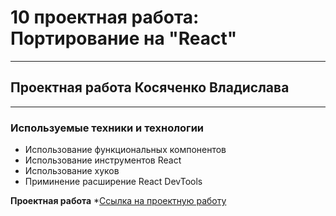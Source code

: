 # 10 проектная работа: Портирование на "React"
------
## Проектная работа Косяченко Владислава
------
### **Используемые техники и технологии**
* Использование функциональных компонентов
* Использование инструментов React
* Использование хуков
* Приминение расширение React DevTools

**Проектная работа**
*[Ссылка на проектную работу](https://github.com/bismor/mesto-react)